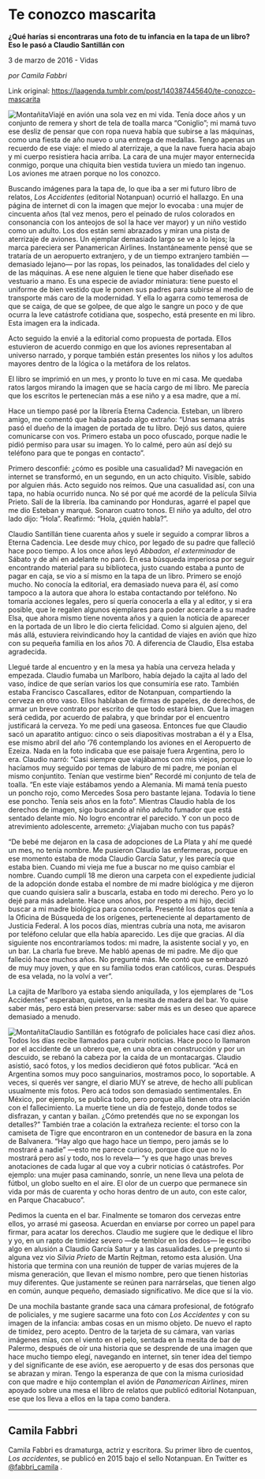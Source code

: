 # Te conozco mascarita

**¿Qué harías si encontraras una foto de tu infancia en la tapa de un libro? Eso le pasó a Claudio Santillán con**

3 de marzo de 2016 - Vidas

_por Camila Fabbri_

Link original: https://laagenda.tumblr.com/post/140387445640/te-conozco-mascarita

![Montañita](https://64.media.tumblr.com/8e2e1904195dd7e138952dc853792dab/tumblr_inline_pk15qcmfRZ1t6q87u_400.jpg)Viajé en avión una sola vez en mi vida. Tenía doce años y un conjunto de remera y short de tela de toalla marca “Coniglio”; mi mamá tuvo ese desliz de pensar que con ropa nueva había que subirse a las máquinas, como una fiesta de año nuevo o una entrega de medallas. Tengo apenas un recuerdo de ese viaje: el miedo al aterrizaje, a que la nave fuera hacia abajo y mi cuerpo resistiera hacia arriba. La cara de una mujer mayor enternecida conmigo, porque una chiquita bien vestida tuviera un miedo tan ingenuo. Los aviones me atraen porque no los conozco. 


Buscando imágenes para la tapa de, lo que iba a ser mi futuro libro de relatos, *Los Accidentes* (editorial Notanpuan) ocurrió el hallazgo. En una página de internet di con la imagen que mejor lo evocaba : una mujer de cincuenta años (tal vez menos, pero el peinado de rulos colorados en consonancia con los anteojos de sol la hace ver mayor) y un niño vestido como un adulto. Los dos están semi abrazados y miran una pista de aterrizaje de aviones. Un ejemplar demasiado largo se ve a lo lejos; la marca pareciera ser Panamerican Airlines. Instantáneamente pensé que se trataría de un aeropuerto extranjero, y de un tiempo extranjero también —demasiado lejano— por las ropas, los peinados, las tonalidades del cielo y de las máquinas. A ese nene alguien le tiene que haber diseñado ese vestuario a mano. Es una especie de aviador miniatura: tiene puesto el uniforme de bien vestido que le ponen sus padres para subirse al medio de transporte más caro de la modernidad. Y ella lo agarra como temerosa de que se caiga, de que se golpee, de que algo le sangre un poco y de que ocurra la leve catástrofe cotidiana que, sospecho, está presente en mi libro. Esta imagen era la indicada.


Acto seguido la envié a la editorial como propuesta de portada. Ellos estuvieron de acuerdo conmigo en que los aviones representaban al universo narrado, y porque también están presentes los niños y los adultos mayores dentro de la lógica o la metáfora de los relatos.


El libro se imprimió en un mes, y pronto lo tuve en mi casa. Me quedaba ratos largos mirando la imagen que se hacía cargo de mi libro. Me parecía que los escritos le pertenecían más a ese niño y a esa madre, que a mí. 


Hace un tiempo pasé por la librería Eterna Cadencia. Esteban, un librero amigo, me comentó que había pasado algo extraño: “Unas semana atrás pasó el dueño de la imagen de portada de tu libro. Dejó sus datos, quiere comunicarse con vos. Primero estaba un poco ofuscado, porque nadie le pidió permiso para usar su imagen. Yo lo calmé, pero aún así dejó su teléfono para que te pongas en contacto”.


Primero desconfié: ¿cómo es posible una casualidad? Mi navegación en internet se transformó, en un segundo, en un acto chiquito. Visible, sabido por alguien ḿás. Acto seguido nos reímos. Que una casualidad así, con una tapa, no había ocurrido nunca. No sé por qué me acordé de la película Silvia Prieto. Salí de la librería. Iba caminando por Honduras, agarré el papel que me dio Esteban y marqué. Sonaron cuatro tonos. El niño ya adulto, del otro lado dijo: “Hola”. Reafirmó: “Hola, ¿quién habla?”.


Claudio Santillán tiene cuarenta años y suele ir seguido a comprar libros a Eterna Cadencia. Lee desde muy chico, por legado de su padre que falleció hace poco tiempo. A los once años leyó *Abbadon, el exterminador* de Sábato y de ahí en adelante no paró. En esa búsqueda imperiosa por seguir encontrando material para su biblioteca, justo cuando estaba a punto de pagar en caja, se vio a sí mismo en la tapa de un libro. Primero se enojó mucho. No conocía la editorial, era demasiado nueva para él, así como tampoco a la autora que ahora lo estaba contactando por teléfono. No tomaría acciones legales, pero sí quería conocerla a ella y al editor, y si era posible, que le regalen algunos ejemplares para poder acercarle a su madre Elsa, que ahora mismo tiene noventa años y a quien la noticia de aparecer en la portada de un libro le dio cierta felicidad. Como si alguien ajeno, del más allá, estuviera reivindicando hoy la cantidad de viajes en avión que hizo con su pequeña familia en los años 70. A diferencia de Claudio, Elsa estaba agradecida. 


Llegué tarde al encuentro y en la mesa ya había una cerveza helada y empezada. Claudio fumaba un Marlboro, había dejado la cajita al lado del vaso, índice de que serían varios los que consumiría ese rato. También estaba Francisco Cascallares, editor de Notanpuan, compartiendo la cerveza en otro vaso. Ellos hablaban de firmas de papeles, de derechos, de armar un breve contrato por escrito de que todo estará bien. Que la imagen será cedida, por acuerdo de palabra, y que brindar por el encuentro justificará la cerveza. Yo me pedí una gaseosa. Entonces fue que Claudio sacó un aparatito antiguo: cinco o seis diapositivas mostraban a él y a Elsa, ese mismo abril del año ‘76 contemplando los aviones en el Aeropuerto de Ezeiza. Nada en la foto indicaba que ese paisaje fuera Argentina, pero lo era. Claudio narró: “Casi siempre que viajábamos con mis viejos, porque lo hacíamos muy seguido por temas de laburo de mi padre, me ponían el mismo conjuntito. Tenían que vestirme bien” Recordé mi conjunto de tela de toalla. “En este viaje estábamos yendo a Alemania. Mi mamá tenía puesto un poncho rojo, como Mercedes Sosa pero bastante lejana. Todavía lo tiene ese poncho. Tenía seis años en la foto”. Mientras Claudio habla de los derechos de imagen, sigo buscando al niño adulto fumador que está sentado delante mío. No logro encontrar el parecido. Y con un poco de atrevimiento adolescente, arremeto: ¿Viajaban mucho con tus papás?


“De bebé me dejaron en la casa de adopciones de La Plata y ahí me quedé un mes, no tenía nombre. Me pusieron Claudio las enfermeras, porque en ese momento estaba de moda Claudio García Satur, y les parecía que estaba bien. Cuando mi vieja me fue a buscar no me quiso cambiar el nombre. Cuando cumplí 18 me dieron una carpeta con el expediente judicial de la adopción donde estaba el nombre de mi madre biológica y me dijeron que cuando quisiera salir a buscarla, estaba en todo mi derecho. Pero yo lo dejé para más adelante. Hace unos años, por respeto a mi hijo, decidí buscar a mi madre biológica para conocerla. Presenté los datos que tenía a la Oficina de Búsqueda de los orígenes, perteneciente al departamento de Justicia Federal. A los pocos días, mientras cubría una nota, me avisaron por teléfono celular que ella había aparecido. Les dije que gracias. Al día siguiente nos encontraríamos todos: mi madre, la asistente social y yo, en un bar. La charla fue breve. Me habló apenas de mi padre. Me dijo que falleció hace muchos años. No pregunté más. Me contó que se embarazó de muy muy joven, y que en su familia todos eran católicos, curas. Después de esa velada, no la volví a ver”. 


La cajita de Marlboro ya estaba siendo aniquilada, y los ejemplares de “Los Accidentes” esperaban, quietos, en la mesita de madera del bar. Yo quise saber más, pero está bien preservarse: saber más es un deseo que aparece demasiado a menudo. 


![Montañita](https://64.media.tumblr.com/8e2e1904195dd7e138952dc853792dab/tumblr_inline_pk15qcmfRZ1t6q87u_250.jpg)Claudio Santillán es fotógrafo de policiales hace casi diez años. Todos los días recibe llamados para cubrir noticias. Hace poco lo llamaron por el accidente de un obrero que, en una obra en construcción y por un descuido, se rebanó la cabeza por la caída de un montacargas. Claudio asistió, sacó fotos, y los medios decidieron qué fotos publicar. “Acá en Argentina somos muy poco sanguinarios, mostramos poco, lo soportable. A veces, si querés ver sangre, el diario MUY se atreve, de hecho allí publican usualmente mis fotos. Pero acá todos son demasiado sentimentales. En México, por ejemplo, se publica todo, pero porque allá tienen otra relación con el fallecimiento. La muerte tiene un día de festejo, donde todos se disfrazan, y cantan y bailan. ¿Cómo pretendés que no se expongan los detalles?” También trae a colación la extrañeza reciente: el torso con la camiseta de Tigre que encontraron en un contenedor de basura en la zona de Balvanera. “Hay algo que hago hace un tiempo, pero jamás se lo mostraré a nadie” —esto me parece curioso, porque dice que no lo mostrará pero así y todo, nos lo revela— “y es que hago unas breves anotaciones de cada lugar al que voy a cubrir noticias ó catástrofes. Por ejemplo: una mujer pasa caminando, sonríe, un nene lleva una pelota de fútbol, un globo suelto en el aire. El olor de un cuerpo que permanece sin vida por más de cuarenta y ocho horas dentro de un auto, con este calor, en Parque Chacabuco”. 


Pedimos la cuenta en el bar. Finalmente se tomaron dos cervezas entre ellos, yo arrasé mi gaseosa. Acuerdan en enviarse por correo un papel para firmar, para acatar los derechos. Claudio me sugiere que le dedique el libro y yo, en un rapto de timidez severo —de temblor en los dedos— le escribo algo en alusión a Claudio García Satur y a las casualidades. Le pregunto si alguna vez vio *Silvia Prieto* de Martín Rejtman, retomo esta alusión. Una historia que termina con una reunión de tupper de varias mujeres de la misma generación, que llevan el mismo nombre, pero que tienen historias muy diferentes. Que justamente se reúnen para narrárselas, que tienen algo en común, aunque pequeño, demasiado significativo. Me dice que sí la vio. 


De una mochila bastante grande saca una cámara profesional, de fotógrafo de policiales, y me sugiere sacarme una foto con *Los Accidentes* y con su imagen de la infancia: ambas cosas en un mismo objeto. De nuevo el rapto de timidez, pero acepto. Dentro de la tarjeta de su cámara, van varias imágenes mías, con el viento en el pelo, sentada en la mesita de bar de Palermo, después de oír una historia que se desprende de una imagen que hace mucho tiempo elegí, navegando en internet, sin tener idea del tiempo y del significante de ese avión, ese aeropuerto y de esas dos personas que se abrazan y miran. Tengo la esperanza de que con la misma curiosidad con que madre e hijo contemplan el avión de *Panamerican Airlines*, miren apoyado sobre una mesa el libro de relatos que publicó editorial Notanpuan, ese que los lleva a ellos en la tapa como bandera. 


  




---

Camila Fabbri
-------------

 Camila Fabbri es dramaturga, actriz y escritora. Su primer libro de cuentos, *Los accidentes*, se publicó en 2015 bajo el sello Notanpuan. En Twitter es [@fabbri\_camila](https://twitter.com/fabbri_camila) . 


